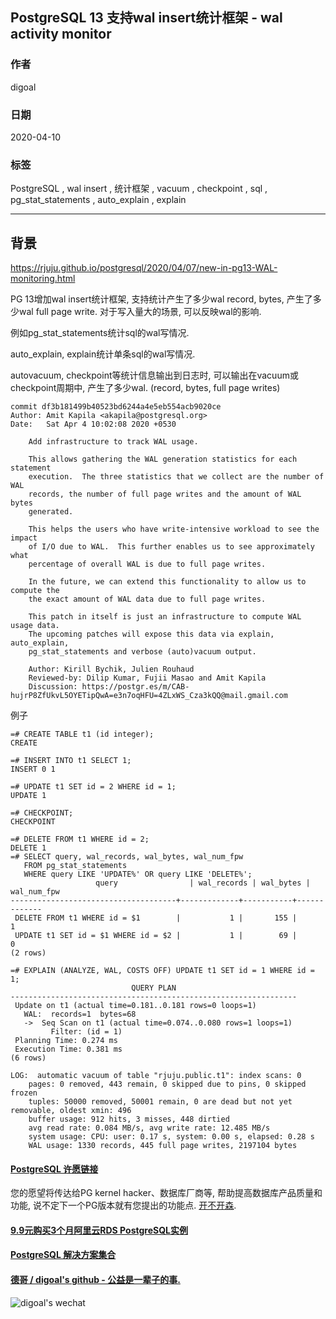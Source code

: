 ## PostgreSQL 13 支持wal insert统计框架 - wal activity monitor  
  
### 作者  
digoal  
  
### 日期  
2020-04-10  
  
### 标签  
PostgreSQL , wal insert , 统计框架 , vacuum , checkpoint , sql , pg_stat_statements , auto_explain , explain   
  
----  
  
## 背景  
https://rjuju.github.io/postgresql/2020/04/07/new-in-pg13-WAL-monitoring.html  
  
PG 13增加wal insert统计框架, 支持统计产生了多少wal record, bytes, 产生了多少wal full page write. 对于写入量大的场景, 可以反映wal的影响.  
  
例如pg_stat_statements统计sql的wal写情况.  
  
auto_explain, explain统计单条sql的wal写情况.  
  
autovacuum, checkpoint等统计信息输出到日志时, 可以输出在vacuum或checkpoint周期中, 产生了多少wal. (record, bytes, full page writes)  
  
```  
commit df3b181499b40523bd6244a4e5eb554acb9020ce  
Author: Amit Kapila <akapila@postgresql.org>  
Date:   Sat Apr 4 10:02:08 2020 +0530  
  
    Add infrastructure to track WAL usage.  
  
    This allows gathering the WAL generation statistics for each statement  
    execution.  The three statistics that we collect are the number of WAL  
    records, the number of full page writes and the amount of WAL bytes  
    generated.  
  
    This helps the users who have write-intensive workload to see the impact  
    of I/O due to WAL.  This further enables us to see approximately what  
    percentage of overall WAL is due to full page writes.  
  
    In the future, we can extend this functionality to allow us to compute the  
    the exact amount of WAL data due to full page writes.  
  
    This patch in itself is just an infrastructure to compute WAL usage data.  
    The upcoming patches will expose this data via explain, auto_explain,  
    pg_stat_statements and verbose (auto)vacuum output.  
  
    Author: Kirill Bychik, Julien Rouhaud  
    Reviewed-by: Dilip Kumar, Fujii Masao and Amit Kapila  
    Discussion: https://postgr.es/m/CAB-hujrP8ZfUkvL5OYETipQwA=e3n7oqHFU=4ZLxWS_Cza3kQQ@mail.gmail.com  
```  
  
例子  
  
```  
=# CREATE TABLE t1 (id integer);  
CREATE  
  
=# INSERT INTO t1 SELECT 1;  
INSERT 0 1  
  
=# UPDATE t1 SET id = 2 WHERE id = 1;  
UPDATE 1  
  
=# CHECKPOINT;  
CHECKPOINT  
  
=# DELETE FROM t1 WHERE id = 2;  
DELETE 1  
=# SELECT query, wal_records, wal_bytes, wal_num_fpw  
   FROM pg_stat_statements  
   WHERE query LIKE 'UPDATE%' OR query LIKE 'DELETE%';  
                   query                | wal_records | wal_bytes | wal_num_fpw  
-------------------------------------+-------------+-----------+-------------  
 DELETE FROM t1 WHERE id = $1        |           1 |       155 |           1  
 UPDATE t1 SET id = $1 WHERE id = $2 |           1 |        69 |           0  
(2 rows)  
```  
  
```  
=# EXPLAIN (ANALYZE, WAL, COSTS OFF) UPDATE t1 SET id = 1 WHERE id = 1;  
                           QUERY PLAN  
----------------------------------------------------------------  
 Update on t1 (actual time=0.181..0.181 rows=0 loops=1)  
   WAL:  records=1  bytes=68  
   ->  Seq Scan on t1 (actual time=0.074..0.080 rows=1 loops=1)  
         Filter: (id = 1)  
 Planning Time: 0.274 ms  
 Execution Time: 0.381 ms  
(6 rows)  
```  
  
```  
LOG:  automatic vacuum of table "rjuju.public.t1": index scans: 0  
	pages: 0 removed, 443 remain, 0 skipped due to pins, 0 skipped frozen  
	tuples: 50000 removed, 50001 remain, 0 are dead but not yet removable, oldest xmin: 496  
	buffer usage: 912 hits, 3 misses, 448 dirtied  
	avg read rate: 0.084 MB/s, avg write rate: 12.485 MB/s  
	system usage: CPU: user: 0.17 s, system: 0.00 s, elapsed: 0.28 s  
	WAL usage: 1330 records, 445 full page writes, 2197104 bytes  
```  
    
  
  
  
  
  
  
  
  
  
  
  
  
  
  
  
  
  
  
  
  
  
  
  
  
  
  
  
  
  
  
  
  
  
  
  
  
  
  
  
  
  
  
  
#### [PostgreSQL 许愿链接](https://github.com/digoal/blog/issues/76 "269ac3d1c492e938c0191101c7238216")
您的愿望将传达给PG kernel hacker、数据库厂商等, 帮助提高数据库产品质量和功能, 说不定下一个PG版本就有您提出的功能点. [开不开森](https://github.com/digoal/blog/issues/76 "269ac3d1c492e938c0191101c7238216").  
  
  
#### [9.9元购买3个月阿里云RDS PostgreSQL实例](https://www.aliyun.com/database/postgresqlactivity "57258f76c37864c6e6d23383d05714ea")
  
  
#### [PostgreSQL 解决方案集合](https://yq.aliyun.com/topic/118 "40cff096e9ed7122c512b35d8561d9c8")
  
  
#### [德哥 / digoal's github - 公益是一辈子的事.](https://github.com/digoal/blog/blob/master/README.md "22709685feb7cab07d30f30387f0a9ae")
  
  
![digoal's wechat](../pic/digoal_weixin.jpg "f7ad92eeba24523fd47a6e1a0e691b59")
  
